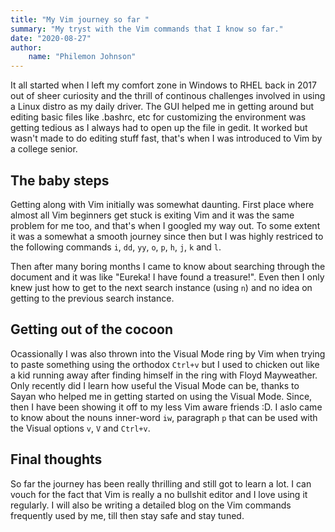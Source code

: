 ```yaml
---
title: "My Vim journey so far "
summary: "My tryst with the Vim commands that I know so far."
date: "2020-08-27"
author: 
    name: "Philemon Johnson"
---
```



It all started when I left my comfort zone in Windows to RHEL back in 2017 out of sheer curiosity and the thrill of continous challenges involved in using a Linux distro as my daily driver. The GUI helped me in getting around but editing basic files like .bashrc, etc for customizing the environment was getting tedious as I always had to open up the file in gedit. It worked but wasn't made to do editing stuff fast, that's when I was introduced to Vim by a college senior.

## The baby steps
Getting along with Vim initially was somewhat daunting. First place where almost all Vim beginners get stuck is exiting Vim and it was the same problem for me too, and that's when I googled my way out. To some extent it was a somewhat a smooth journey since then but I was highly restriced to the following commands `i`, `dd`, `yy`, `o`, `p`, `h`, `j`, `k` and  `l`. 

Then after many boring months I came to know about searching through the document and it was like "Eureka! I have found a treasure!". Even then I only knew just how to get to the next search instance (using `n`) and no idea on getting to the previous search instance. 

## Getting out of the cocoon
Ocassionally I was also thrown into the Visual Mode ring by Vim when trying to paste something using the orthodox `Ctrl+v` but I used to chicken out like a kid running away after finding himself in the ring with Floyd Mayweather. Only recently did I learn how useful the Visual Mode can be, thanks to Sayan who helped me in getting started on using the Visual Mode. Since, then I have been showing it off to my less Vim aware friends :D. I aslo came to know about the nouns inner-word `iw`, paragraph `p`  that can be used with the Visual options `v`, `V` and `Ctrl+v`.

## Final thoughts
So far the journey has been really thrilling and still got to learn a lot. I can vouch for the fact that Vim is really a no bullshit editor and I love using it regularly. I will also be writing a detailed blog on the Vim commands frequently used by me, till then stay safe and stay tuned.

